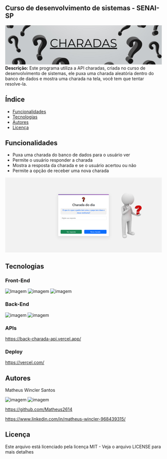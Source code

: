 ## Curso de desenvolvimento de sistemas - SENAI-SP
![imagem](img/banner.png)
**Descrição:**
Este programa utiliza a API charadas, criada no curso de desenvolvimento de sistemas, ele puxa uma charada aleatória dentro do banco de dados e mostra uma charada na tela, você tem que tentar resolve-la.
## Índice

* [Funcionalidades](#Funcionalidades)
* [Tecnologias](#Tecnologias)
* [Autores](#Autores)
* [Licença](#Licença)

## Funcionalidades
* Puxa uma charada do banco de dados para o usuário ver
* Permite o usuário responder a charada
* Mostra a resposta da charada e se o usuário acertou ou não
* Permite a opção de receber uma nova charada

![imagem](img/img.png)

## Tecnologias
### Front-End
![Imagem](https://img.shields.io/badge/HTML5-E34F26?style=for-the-badge&logo=html5&logoColor=white)
![imagem](https://img.shields.io/badge/CSS3-1572B6?style=for-the-badge&logo=css3&logoColor=white)
![imagem](https://img.shields.io/badge/JavaScript-323330?style=for-the-badge&logo=javascript&logoColor=F7DF1E)

### Back-End
![imagem](https://img.shields.io/badge/Python-FFD43B?style=for-the-badge&logo=python&logoColor=blue)
![imagem](https://img.shields.io/badge/firebase-ffca28?style=for-the-badge&logo=firebase&logoColor=black)

### APIs
https://back-charada-api.vercel.app/

### Deploy
https://vercel.com/

## Autores
Matheus Wincler Santos

![imagem](https://img.shields.io/badge/LinkedIn-0077B5?style=for-the-badge&logo=linkedin&logoColor=white)
![imagem](https://img.shields.io/badge/GitHub-100000?style=for-the-badge&logo=github&logoColor=white)

https://github.com/Matheus2614

https://www.linkedin.com/in/matheus-wincler-968439315/

## Licença
Este arquivo está licenciado pela licença MIT - Veja o arquivo LICENSE para mais detalhes